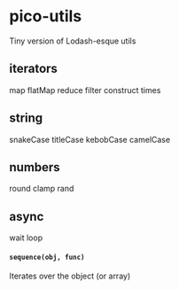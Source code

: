# pico-utils
Tiny version of Lodash-esque utils


## iterators

map
flatMap
reduce
filter
construct
times



## string

snakeCase
titleCase
kebobCase
camelCase


## numbers

round
clamp
rand


## async

wait
loop

#### `sequence(obj, func)`
Iterates over the object (or array)



